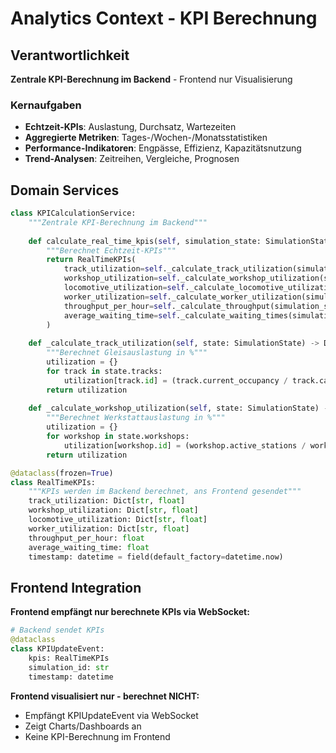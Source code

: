 # Analytics Context - KPI Berechnung

## Verantwortlichkeit

**Zentrale KPI-Berechnung im Backend** - Frontend nur Visualisierung

### Kernaufgaben
- **Echtzeit-KPIs**: Auslastung, Durchsatz, Wartezeiten
- **Aggregierte Metriken**: Tages-/Wochen-/Monatsstatistiken  
- **Performance-Indikatoren**: Engpässe, Effizienz, Kapazitätsnutzung
- **Trend-Analysen**: Zeitreihen, Vergleiche, Prognosen

## Domain Services

```python
class KPICalculationService:
    """Zentrale KPI-Berechnung im Backend"""
    
    def calculate_real_time_kpis(self, simulation_state: SimulationState) -> RealTimeKPIs:
        """Berechnet Echtzeit-KPIs"""
        return RealTimeKPIs(
            track_utilization=self._calculate_track_utilization(simulation_state),
            workshop_utilization=self._calculate_workshop_utilization(simulation_state),
            locomotive_utilization=self._calculate_locomotive_utilization(simulation_state),
            worker_utilization=self._calculate_worker_utilization(simulation_state),
            throughput_per_hour=self._calculate_throughput(simulation_state),
            average_waiting_time=self._calculate_waiting_times(simulation_state)
        )
    
    def _calculate_track_utilization(self, state: SimulationState) -> Dict[str, float]:
        """Berechnet Gleisauslastung in %"""
        utilization = {}
        for track in state.tracks:
            utilization[track.id] = (track.current_occupancy / track.capacity) * 100
        return utilization
    
    def _calculate_workshop_utilization(self, state: SimulationState) -> Dict[str, float]:
        """Berechnet Werkstattauslastung in %"""
        utilization = {}
        for workshop in state.workshops:
            utilization[workshop.id] = (workshop.active_stations / workshop.total_stations) * 100
        return utilization

@dataclass(frozen=True)
class RealTimeKPIs:
    """KPIs werden im Backend berechnet, ans Frontend gesendet"""
    track_utilization: Dict[str, float]
    workshop_utilization: Dict[str, float] 
    locomotive_utilization: Dict[str, float]
    worker_utilization: Dict[str, float]
    throughput_per_hour: float
    average_waiting_time: float
    timestamp: datetime = field(default_factory=datetime.now)
```

## Frontend Integration

**Frontend empfängt nur berechnete KPIs via WebSocket:**

```python
# Backend sendet KPIs
@dataclass
class KPIUpdateEvent:
    kpis: RealTimeKPIs
    simulation_id: str
    timestamp: datetime
```

**Frontend visualisiert nur - berechnet NICHT:**
- Empfängt KPIUpdateEvent via WebSocket
- Zeigt Charts/Dashboards an
- Keine KPI-Berechnung im Frontend